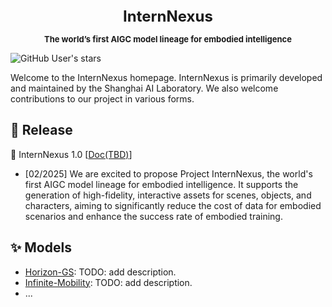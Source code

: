 <div align="center">
<b><font size="5">InternNexus</font></b>

<b><font size="2"> The world’s first AIGC model lineage for embodied intelligence </font></b>

</div>

![GitHub User's stars](https://img.shields.io/github/stars/Intern-Nexus)

Welcome to the InternNexus homepage. InternNexus is primarily developed and maintained by the Shanghai AI Laboratory. We also welcome contributions to our project in various forms.


## 🚀 Release

🎉 InternNexus 1.0 [[Doc(TBD)](https://internlandmark.github.io/LandMark_Documentation/)]

- [02/2025] We are excited to propose Project InternNexus, the world's first AIGC model lineage for embodied intelligence.
It supports the generation of high-fidelity, interactive assets for scenes, objects, and characters, aiming to significantly reduce the cost of data for embodied scenarios and enhance the success rate of embodied training.


## ✨ Models
- [Horizon-GS](): TODO: add description.
- [Infinite-Mobility](): TODO: add description.
- ...
